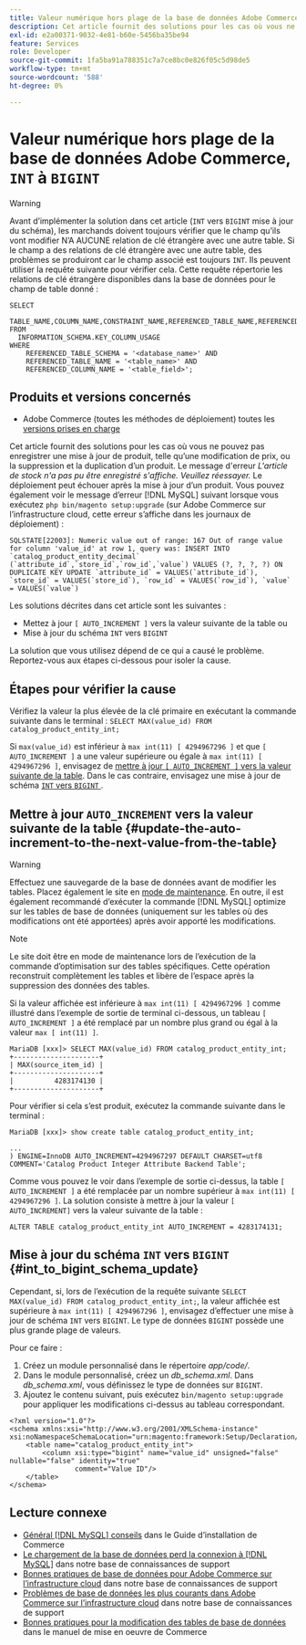 ```yaml
---
title: Valeur numérique hors plage de la base de données Adobe Commerce, "INT" par "BIGINT"
description: Cet article fournit des solutions pour les cas où vous ne pouvez pas enregistrer une mise à jour de produit, telle qu’une modification de prix, ou la suppression et la duplication d’un produit.
exl-id: e2a00371-9032-4e81-b60e-5456ba35be94
feature: Services
role: Developer
source-git-commit: 1fa5ba91a788351c7a7ce8bc0e826f05c5d98de5
workflow-type: tm+mt
source-wordcount: '588'
ht-degree: 0%

---
```


# Valeur numérique hors plage de la base de données Adobe Commerce, `INT` à `BIGINT`

>[!WARNING]
>
>Avant d’implémenter la solution dans cet article (`INT` vers `BIGINT` mise à jour du schéma), les marchands doivent toujours vérifier que le champ qu’ils vont modifier N’A AUCUNE relation de clé étrangère avec une autre table. Si le champ a des relations de clé étrangère avec une autre table, des problèmes se produiront car le champ associé est toujours `INT`. Ils peuvent utiliser la requête suivante pour vérifier cela. Cette requête répertorie les relations de clé étrangère disponibles dans la base de données pour le champ de table donné :
>
>```mysql
>SELECT 
>     TABLE_NAME,COLUMN_NAME,CONSTRAINT_NAME,REFERENCED_TABLE_NAME,REFERENCED_COLUMN_NAME
>FROM
>   INFORMATION_SCHEMA.KEY_COLUMN_USAGE
>WHERE
>     REFERENCED_TABLE_SCHEMA = '<database_name>' AND
>     REFERENCED_TABLE_NAME = '<table_name>' AND
>     REFERENCED_COLUMN_NAME = '<table_field>';
>```

## Produits et versions concernés

* Adobe Commerce (toutes les méthodes de déploiement) toutes les [versions prises en charge](https://www.adobe.com/content/dam/cc/en/legal/terms/enterprise/pdfs/Adobe-Commerce-Software-Lifecycle-Policy.pdf)

Cet article fournit des solutions pour les cas où vous ne pouvez pas enregistrer une mise à jour de produit, telle qu’une modification de prix, ou la suppression et la duplication d’un produit.
Le message d&#39;erreur *L&#39;article de stock n&#39;a pas pu être enregistré s&#39;affiche. Veuillez réessayer.* Le déploiement peut échouer après la mise à jour d’un produit. Vous pouvez également voir le message d’erreur [!DNL MySQL] suivant lorsque vous exécutez `php bin/magento setup:upgrade` (sur Adobe Commerce sur l’infrastructure cloud, cette erreur s’affiche dans les journaux de déploiement) :

```mysql
SQLSTATE[22003]: Numeric value out of range: 167 Out of range value for column 'value_id' at row 1, query was: INSERT INTO `catalog_product_entity_decimal` (`attribute_id`,`store_id`,`row_id`,`value`) VALUES (?, ?, ?, ?) ON DUPLICATE KEY UPDATE `attribute_id` = VALUES(`attribute_id`), `store_id` = VALUES(`store_id`), `row_id` = VALUES(`row_id`), `value` = VALUES(`value`)
```

Les solutions décrites dans cet article sont les suivantes :
* Mettez à jour `[ AUTO_INCREMENT ]` vers la valeur suivante de la table ou
* Mise à jour du schéma `INT` vers `BIGINT`

La solution que vous utilisez dépend de ce qui a causé le problème. Reportez-vous aux étapes ci-dessous pour isoler la cause.

## Étapes pour vérifier la cause


Vérifiez la valeur la plus élevée de la clé primaire en exécutant la commande suivante dans le terminal : `SELECT MAX(value_id) FROM catalog_product_entity_int;`

Si `max(value_id)` est inférieur à `max int(11) [ 4294967296 ]` et que `[ AUTO_INCREMENT ]` a une valeur supérieure ou égale à `max int(11) [ 4294967296 ]`, envisagez de [mettre à jour `[ AUTO_INCREMENT ]` vers la valeur suivante de la table](#update-the-auto-increment-to-the-next-value-from-the-table). Dans le cas contraire, envisagez une mise à jour de schéma [`INT` vers `BIGINT` ](#int_to_bigint_schema_update).

## Mettre à jour `AUTO_INCREMENT` vers la valeur suivante de la table {#update-the-auto-increment-to-the-next-value-from-the-table}

>[!WARNING]
>
>Effectuez une sauvegarde de la base de données avant de modifier les tables. Placez également le site en [mode de maintenance](https://experienceleague.adobe.com/docs/commerce-operations/configuration-guide/setup/application-modes.html#maintenance-mode). En outre, il est également recommandé d’exécuter la commande [!DNL MySQL] optimize sur les tables de base de données (uniquement sur les tables où des modifications ont été apportées) après avoir apporté les modifications.

>[!NOTE]
>
>Le site doit être en mode de maintenance lors de l’exécution de la commande d’optimisation sur des tables spécifiques. Cette opération reconstruit complètement les tables et libère de l’espace après la suppression des données des tables.

Si la valeur affichée est inférieure à `max int(11) [ 4294967296 ]` comme illustré dans l’exemple de sortie de terminal ci-dessous, un tableau `[ AUTO_INCREMENT ]` a été remplacé par un nombre plus grand ou égal à la valeur `max [ int(11) ]`.

```mariadb
MariaDB [xxx]> SELECT MAX(value_id) FROM catalog_product_entity_int;
+---------------------+
| MAX(source_item_id) |
+---------------------+
|          4283174130 |
+---------------------+
```

Pour vérifier si cela s’est produit, exécutez la commande suivante dans le terminal :

```
MariaDB [xxx]> show create table catalog_product_entity_int;

...
) ENGINE=InnoDB AUTO_INCREMENT=4294967297 DEFAULT CHARSET=utf8 COMMENT='Catalog Product Integer Attribute Backend Table';
```

Comme vous pouvez le voir dans l’exemple de sortie ci-dessus, la table `[ AUTO_INCREMENT ]` a été remplacée par un nombre supérieur à `max int(11) [ 4294967296 ]`. La solution consiste à mettre à jour la valeur `[ AUTO_INCREMENT]` vers la valeur suivante de la table :

```
ALTER TABLE catalog_product_entity_int AUTO_INCREMENT = 4283174131;
```

## Mise à jour du schéma `INT` vers `BIGINT` {#int_to_bigint_schema_update}

Cependant, si, lors de l’exécution de la requête suivante `SELECT MAX(value_id) FROM catalog_product_entity_int;`, la valeur affichée est supérieure à `max int(11) [ 4294967296 ]`, envisagez d’effectuer une mise à jour de schéma `INT` vers `BIGINT`. Le type de données `BIGINT` possède une plus grande plage de valeurs.

Pour ce faire :

1. Créez un module personnalisé dans le répertoire *app/code/*.
1. Dans le module personnalisé, créez un *db_schema.xml*. Dans *db_schema.xml*, vous définissez le type de données sur `BIGINT`.
1. Ajoutez le contenu suivant, puis exécutez `bin/magento setup:upgrade` pour appliquer les modifications ci-dessus au tableau correspondant.

```
<?xml version="1.0"?>
<schema xmlns:xsi="http://www.w3.org/2001/XMLSchema-instance" xsi:noNamespaceSchemaLocation="urn:magento:framework:Setup/Declaration/Schema/etc/schema.xsd">
    <table name="catalog_product_entity_int">
        <column xsi:type="bigint" name="value_id" unsigned="false" nullable="false" identity="true"
                comment="Value ID"/>
    </table>
</schema>
```


## Lecture connexe

* [Général [!DNL MySQL] conseils](https://experienceleague.adobe.com/docs/commerce-operations/installation-guide/prerequisites/database-server/mysql.html) dans le Guide d’installation de Commerce
* [Le chargement de la base de données perd la connexion à [!DNL MySQL]](https://experienceleague.adobe.com/docs/commerce-knowledge-base/kb/troubleshooting/database/database-upload-loses-connection-to-mysql.html) dans notre base de connaissances de support
* [Bonnes pratiques de base de données pour Adobe Commerce sur l’infrastructure cloud](https://experienceleague.adobe.com/docs/commerce-knowledge-base/kb/best-practices/database/database-best-practices-for-magento-commerce-cloud.html) dans notre base de connaissances de support
* [Problèmes de base de données les plus courants dans Adobe Commerce sur l’infrastructure cloud](https://experienceleague.adobe.com/docs/commerce-knowledge-base/kb/best-practices/database/most-common-database-issues-in-magento-commerce-cloud.html) dans notre base de connaissances de support
* [ Bonnes pratiques pour la modification des tables de base de données](https://experienceleague.adobe.com/en/docs/commerce-operations/implementation-playbook/best-practices/development/modifying-core-and-third-party-tables#why-adobe-recommends-avoiding-modifications) dans le manuel de mise en oeuvre de Commerce
